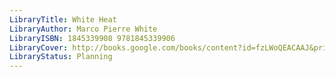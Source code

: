 ```yaml
---
LibraryTitle: White Heat
LibraryAuthor: Marco Pierre White
LibraryISBN: 1845339908 9781845339906
LibraryCover: http://books.google.com/books/content?id=fzLWoQEACAAJ&printsec=frontcover&img=1&zoom=1&source=gbs_api
LibraryStatus: Planning
---
```

